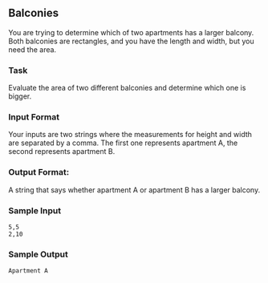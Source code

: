 ## Balconies  

You are trying to determine which of two apartments has a larger balcony. Both balconies are rectangles, and you have the length and width, but you need the area.

### Task 
Evaluate the area of two different balconies and determine which one is bigger.

### Input Format 
Your inputs are two strings where the measurements for height and width are separated by a comma. The first one represents apartment A, the second represents apartment B.

### Output Format: 
A string that says whether apartment A or apartment B has a larger balcony.

### Sample Input 
```
5,5
2,10
```
### Sample Output 
```
Apartment A
```
